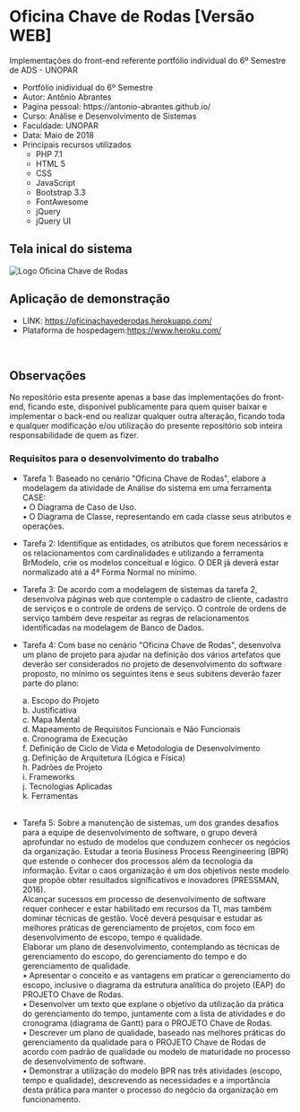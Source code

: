 # Oficina Chave de Rodas [Versão WEB]
Implementações do front-end referente portfólio individual do 6º Semestre de ADS - UNOPAR

<ul>
    <li>Portfólio inidividual do 6º Semestre</li>
    <li>Autor: Antônio Abrantes</li>
    <li>Pagina pessoal: https://antonio-abrantes.github.io/</li>
    <li>Curso: Análise e Desenvolvimento de Sistemas</li>
    <li>Faculdade: UNOPAR</li>
    <li>Data: Maio de 2018</li>
    <li>Principais recursos utilizados
        <ul>
            <li>PHP 7.1</li>
            <li>HTML 5</li>
            <li>CSS</li>
            <li>JavaScript</li>
            <li>Bootstrap 3.3</li>
            <li>FontAwesome</li>
            <li>jQuery</li>
            <li>jQuery UI</li>
        </ul>
    </li>
</ul>

<h2>Tela inical do sistema</h2>

<img src="https://firebasestorage.googleapis.com/v0/b/curso-fb-7081c.appspot.com/o/oficina-chave-de-rodas%2Fimg%2Ftela-home.JPG?alt=media&token=c15c4b18-db05-474f-a153-fc26b9e919dd" alt="Logo Oficina Chave de Rodas">

<h2>Aplicação de demonstração</h2>
<ul>
    <li>LINK: <a href="https://oficinachavederodas.herokuapp.com/" target="_blank">https://oficinachavederodas.herokuapp.com/</a></li>
    <li>Plataforma de hospedagem:<a href="https://www.heroku.com/" target="_blank">https://www.heroku.com/</a></li>
</ul>
<br>
<h2>Observações</h2>
<p>No repositório esta presente apenas a base das implementações do front-end, ficando este, disponível publicamente
    para quem quiser baixar e implementar o back-end ou realizar qualquer outra alteração, ficando toda e qualquer
    modificação e/ou utilização do presente repositório sob inteira responsabilidade de quem as fizer.
</p>
<h3>Requisitos para o desenvolvimento do trabalho</h3>
<ul type="disc">
    <li>
        <p>
            Tarefa 1: Baseado no cenário "Oficina Chave de Rodas", elabore a modelagem da atividade de Análise do sistema em uma ferramenta CASE:
            <br>• O Diagrama de Caso de Uso.
            <br>• O Diagrama de Classe, representando em cada classe seus atributos e operações.
        </p>
    </li>
    <li>
        <p>
            Tarefa 2: Identifique as entidades, os atributos que forem necessários e os relacionamentos
            com cardinalidades e utilizando a ferramenta BrModelo, crie os modelos conceitual e lógico. O
            DER já deverá estar normalizado até a 4ª Forma Normal no mínimo.
        </p>
    </li>
    <li>
        <p>
            Tarefa 3: De acordo com a modelagem de sistemas da tarefa 2, desenvolva páginas web que contemple
            o cadastro de cliente, cadastro de serviços e o controle de ordens de serviço. O controle de ordens de serviço
            também deve respeitar as regras de relacionamentos identificadas na modelagem de Banco de Dados.
        </p>
    </li>
    <li>
        <p>
            Tarefa 4: Com base no cenário "Oficina Chave de Rodas", desenvolva um plano de projeto para ajudar na definição
            dos vários artefatos que deverão ser considerados no projeto de desenvolvimento do software proposto,
            no mínimo os seguintes itens e seus subitens deverão fazer parte do plano:
        </p>
        a. Escopo do Projeto<br>
        b. Justificativa<br>
        c. Mapa Mental<br>
        d. Mapeamento de Requisitos Funcionais e Não Funcionais<br>
        e. Cronograma de Execução<br>
        f. Definição de Ciclo de Vida e Metodologia de Desenvolvimento<br>
        g. Definição de Arquitetura (Lógica e Física)<br>
        h. Padrões de Projeto<br>
        i. Frameworks<br>
        j. Tecnologias Aplicadas<br>
        k. Ferramentas<br><br>
    </li>
    <li>
        <p>
            Tarefa 5: Sobre a manutenção de sistemas, um dos grandes desafios para a equipe de desenvolvimento de
            software, o grupo deverá aprofundar no estudo de modelos que conduzem conhecer os negócios da organização.
            Estudar a teoria Business Process Reengineering (BPR) que estende o conhecer dos processos além da tecnologia
            da informação. Evitar o caos organização é um dos objetivos neste modelo que propõe obter resultados significativos
            e inovadores (PRESSMAN, 2016).<br>
            Alcançar sucessos em processo de desenvolvimento de software requer conhecer e estar habilitado em recursos da TI, mas
            também dominar técnicas de gestão. Você deverá pesquisar e estudar as melhores práticas de gerenciamento de projetos,
            com foco em desenvolvimento de escopo, tempo e qualidade.<br>
            Elaborar um plano de desenvolvimento, contemplando as técnicas de gerenciamento do escopo, do gerenciamento do tempo e do gerenciamento de qualidade.<br>
            • Apresentar o conceito e as vantagens em praticar o gerenciamento do escopo, inclusive o diagrama da estrutura analítica do projeto (EAP) do PROJETO Chave de Rodas.<br>
            • Desenvolver um texto que explane o objetivo da utilização da prática do gerenciamento do tempo, juntamente com a lista de atividades e do cronograma (diagrama de Gantt)
            para o PROJETO Chave de Rodas.<br>
            • Descrever um plano de qualidade, baseado nas melhores práticas do gerenciamento da qualidade para o PROJETO Chave
            de Rodas de acordo com padrão de qualidade ou modelo de maturidade no processo de desenvolvimento de software.<br>
            • Demonstrar a utilização do modelo BPR nas três atividades (escopo, tempo e qualidade), descrevendo as necessidades e a
            importância desta prática para manter o processo do negócio da organização em funcionamento.
        </p>
        <br><br>
    </li>
</ul>